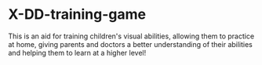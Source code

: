 # X-DD-training-game

This is an aid for training children's visual abilities, allowing them to practice at home, giving parents and doctors a better understanding of their abilities and helping them to learn at a higher level!
